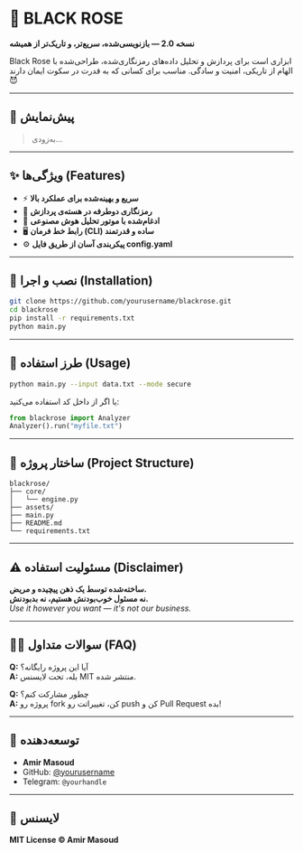 # 🥀 BLACK ROSE

**نسخه 2.0 — بازنویسی‌شده، سریع‌تر، و تاریک‌تر از همیشه**

Black Rose ابزاری است برای پردازش و تحلیل داده‌های رمزنگاری‌شده، طراحی‌شده با الهام از تاریکی، امنیت و سادگی. مناسب برای کسانی که به قدرت در سکوت ایمان دارند 😈

---

## 📸 پیش‌نمایش

> به‌زودی...

---

## ✨ ویژگی‌ها (Features)

- ⚡️ **سریع و بهینه‌شده برای عملکرد بالا**
- 🔐 **رمزنگاری دوطرفه در هسته‌ی پردازش**
- 🧠 **ادغام‌شده با موتور تحلیل هوش مصنوعی**
- 🖥️ **رابط خط فرمان (CLI) ساده و قدرتمند**
- ⚙️ **پیکربندی آسان از طریق فایل config.yaml**

---

## 🚀 نصب و اجرا (Installation)

```bash
git clone https://github.com/yourusername/blackrose.git
cd blackrose
pip install -r requirements.txt
python main.py
```

---

## 🧪 طرز استفاده (Usage)

```bash
python main.py --input data.txt --mode secure
```

یا اگر از داخل کد استفاده می‌کنید:

```python
from blackrose import Analyzer
Analyzer().run("myfile.txt")
```

---

## 📁 ساختار پروژه (Project Structure)

```
blackrose/
├── core/
│   └── engine.py
├── assets/
├── main.py
├── README.md
└── requirements.txt
```

---

## ⚠️ مسئولیت استفاده (Disclaimer)

**ساخته‌شده توسط یک ذهن پیچیده و مریض.**\
**نه مسئول خوب‌بودنش هستیم، نه بد‌بودنش.**\
*Use it however you want — it's not our business.*

---

## 🙋‍♂️ سوالات متداول (FAQ)

**Q:** آیا این پروژه رایگانه؟\
**A:** بله، تحت لایسنس MIT منتشر شده.

**Q:** چطور مشارکت کنم؟\
**A:** پروژه رو fork کن، تغییراتت رو push کن و Pull Request بده!

---

## 👤 توسعه‌دهنده

- **Amir Masoud**
- GitHub: [@yourusername](https://github.com/yourusername)
- Telegram: `@yourhandle`

---

## 📜 لایسنس

**MIT License © Amir Masoud**

